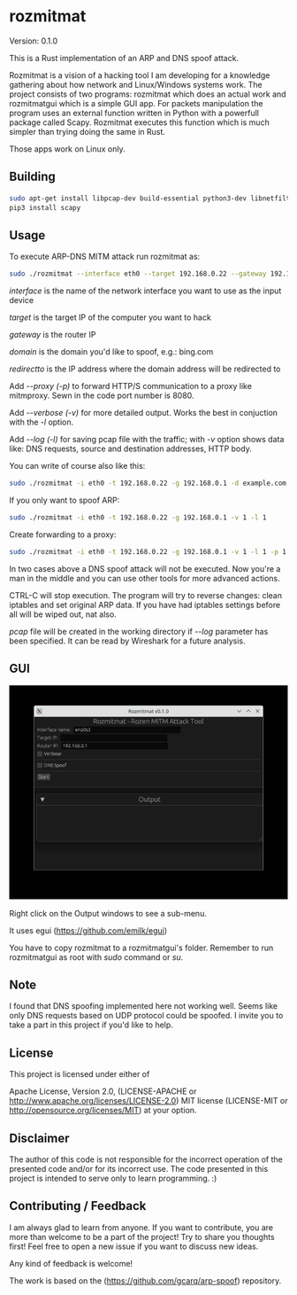 # rozmitmat

Version: 0.1.0

This is a Rust implementation of an ARP and DNS spoof attack.

Rozmitmat is a vision of a hacking tool I am developing for a knowledge gathering about how network and Linux/Windows systems work.
The project consists of two programs: rozmitmat which does an actual work and rozmitmatgui which is a simple GUI app.
For packets manipulation the program uses an external function written in Python with a powerfull package called Scapy. Rozmitmat executes this function which is much simpler than trying doing the same in Rust.

Those apps work on Linux only.

## Building

```bash
sudo apt-get install libpcap-dev build-essential python3-dev libnetfilter-queue-dev scapy
pip3 install scapy
```

## Usage

To execute ARP-DNS MITM attack run rozmitmat as:

```bash
sudo ./rozmitmat --interface eth0 --target 192.168.0.22 --gateway 192.168.0.1 --domain example.com --redirectto 192.168.0.1
```

*interface* is the name of the network interface you want to use as the input device

*target* is the target IP of the computer you want to hack

*gateway* is the router IP

*domain* is the domain you'd like to spoof, e.g.: bing.com

*redirectto* is the IP address where the domain address will be redirected to

Add *--proxy (-p)* to forward HTTP/S communication to a proxy like mitmproxy. Sewn in the code port number is 8080.

Add *--verbose (-v)* for more detailed output. Works the best in conjuction with the *-l* option.

Add *--log (-l)* for saving pcap file with the traffic; with *-v* option shows data like: DNS requests, source and destination addresses, HTTP body.

You can write of course also like this:

```bash
sudo ./rozmitmat -i eth0 -t 192.168.0.22 -g 192.168.0.1 -d example.com -r 192.168.0.1
```

If you only want to spoof ARP:

```bash
sudo ./rozmitmat -i eth0 -t 192.168.0.22 -g 192.168.0.1 -v 1 -l 1
```

Create forwarding to a proxy:

```bash
sudo ./rozmitmat -i eth0 -t 192.168.0.22 -g 192.168.0.1 -v 1 -l 1 -p 1
```

In two cases above a DNS spoof attack will not be executed. Now you're a man in the middle and you can use other tools for more advanced actions.

CTRL-C will stop execution. The program will try to reverse changes: clean iptables and set original ARP data. If you have had iptables settings before all will be wiped out, nat also.

*pcap* file will be created in the working directory if *--log* parameter has been specified. It can be read by Wireshark for a future analysis.


## GUI

![rozmitmatgui](https://github.com/rozensoftware/rozmitmat/blob/master/rozmitmatgui.jpg)

Right click on the Output windows to see a sub-menu.

It uses egui (https://github.com/emilk/egui)

You have to copy rozmitmat to a rozmitmatgui's folder. Remember to run rozmitmatgui as root with *sudo* command or *su*.

## Note

I found that DNS spoofing implemented here not working well. Seems like only DNS requests based on UDP protocol could be spoofed.
I invite you to take a part in this project if you'd like to help.

## License

This project is licensed under either of

Apache License, Version 2.0, (LICENSE-APACHE or <http://www.apache.org/licenses/LICENSE-2.0>)
MIT license (LICENSE-MIT or <http://opensource.org/licenses/MIT>)
at your option.

## Disclaimer

The author of this code is not responsible for the incorrect operation of the presented code and/or for its incorrect use. The code presented in this project is intended to serve only to learn programming. :)

## Contributing / Feedback

I am always glad to learn from anyone.
If you want to contribute, you are more than welcome to be a part of the project! Try to share you thoughts first! Feel free to open a new issue if you want to discuss new ideas.

Any kind of feedback is welcome!

The work is based on the (<https://github.com/gcarq/arp-spoof>) repository.
